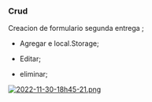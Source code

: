 ### Crud


  Creacion de formulario segunda entrega ;
- Agregar e local.Storage;

- Editar;

- eliminar;

[![2022-11-30-18h45-21.png](https://i.postimg.cc/Dzm18f9r/2022-11-30-18h45-21.png)](https://postimg.cc/CZTR20L5)